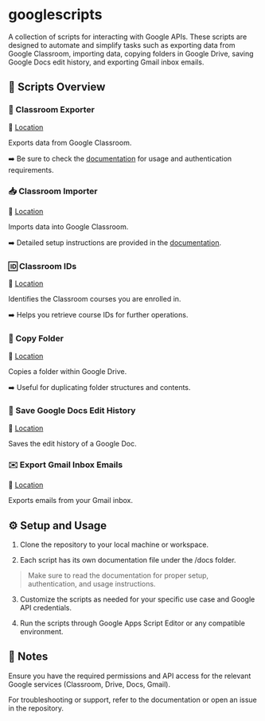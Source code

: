 # googlescripts

A collection of scripts for interacting with Google APIs. These scripts are designed to automate and simplify tasks such as exporting data from Google Classroom, importing data, copying folders in Google Drive, saving Google Docs edit history, and exporting Gmail inbox emails.

## 📜 Scripts Overview
### 🏫 Classroom Exporter

📍 [Location](/classroom/export/classroom-exporter.gs)

Exports data from Google Classroom.

➡️ Be sure to check the [documentation](/docs/classroom-exporter.md) for usage and authentication requirements.

### 📥 Classroom Importer

📍 [Location](/classroom/import/classroom-importer.gs)

Imports data into Google Classroom.

➡️ Detailed setup instructions are provided in the [documentation](/docs/classroom-importer.md).

### 🆔 Classroom IDs

📍 [Location](/classroom/courses-ids.gs)

Identifies the Classroom courses you are enrolled in.

➡️ Helps you retrieve course IDs for further operations.

### 📂 Copy Folder

📍 [Location](/drive/copyfolder.gs)

Copies a folder within Google Drive.

➡️ Useful for duplicating folder structures and contents.

### 📝 Save Google Docs Edit History

📍 [Location](/gdocs/save-edithistory.gs)

Saves the edit history of a Google Doc.


### ✉️ Export Gmail Inbox Emails

📍 [Location](/mail/exportinboxemails.gs)

Exports emails from your Gmail inbox.

## ⚙️ Setup and Usage

1. Clone the repository to your local machine or workspace.

2. Each script has its own documentation file under the /docs folder.

> Make sure to read the documentation for proper setup, authentication, and usage instructions.

3. Customize the scripts as needed for your specific use case and Google API credentials.

4. Run the scripts through Google Apps Script Editor or any compatible environment.

## 📝 Notes

Ensure you have the required permissions and API access for the relevant Google services (Classroom, Drive, Docs, Gmail).

For troubleshooting or support, refer to the documentation or open an issue in the repository.
